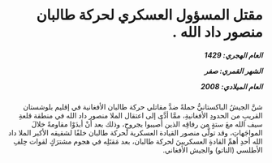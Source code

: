 <h1 dir="rtl">مقتل المسؤول العسكري لحركة طالبان منصور داد الله .</h1>

<h5 dir="rtl">العام الهجري:  1429

الشهر القمري: صفر

العام الميلادي: 2008</h5>

<p dir="rtl">شنَّ الجيشُ الباكستانيُّ حملةً ضدَّ مقاتلي حركة طالبان الأفغانية في إقليم بلوشستان القريبِ من الحدودِ الأفغانيةِ، ممَّا أدَّى إلى اعتقال الملا منصور داد الله في منطقة قلعةِ سيف الله معَ ستةٍ من رفاقِه الذين أُصيبوا بجروحٍ، وذلك بعد أنْ أبدَوْا مقاومةً خلالَ المواجَهاتِ، وقد تولَّى منصور القيادة العسكرية لحركة طالبان خلفًا لشقيقه الأكبر الملا داد الله أحدِ أهمِّ القادةِ العسكريينَ لحركة طالبان، بعد مَقتَلِه في هجوم مشترَكٍ لقوات حِلفِ الأطلسي (الناتو) والجيش الأفغاني.</p></br>
